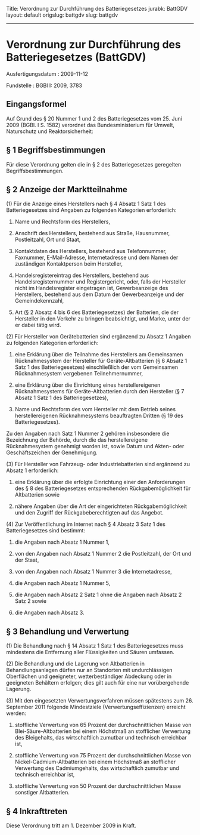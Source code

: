 Title: Verordnung zur Durchführung des Batteriegesetzes
jurabk: BattGDV
layout: default
origslug: battgdv
slug: battgdv

---

# Verordnung zur Durchführung des Batteriegesetzes (BattGDV)

Ausfertigungsdatum
:   2009-11-12

Fundstelle
:   BGBl I: 2009, 3783

[^F772725_01_BJNR378300009]:     Diese Verordnung dient der Umsetzung der Richtlinie 2006/66/EG des
    Europäischen Parlaments und des Rates vom 6. September 2006 über
    Batterien und Akkumulatoren sowie Altbatterien und Altakkumulatoren
    und zur Aufhebung der Richtlinie 91/157/EWG (ABl. L 266 vom 26.9.2006,
    S. 1, L 339 vom 6.12.2006, S. 39, L 139 vom 31.5.2007, S. 40), die
    zuletzt durch die Richtlinie 2008/103/EG (ABl. L 327 vom 5.12.2008, S.
    7) geändert worden ist. Die Verpflichtungen aus der Richtlinie
    98/34/EG des Europäischen Parlaments und des Rates vom 22. Juni 1998
    über ein Informationsverfahren auf dem Gebiet der Normen und
    technischen Vorschriften (ABl. L 204 vom 21.7.1998, S. 37), die
    zuletzt durch die Richtlinie 2006/96/EG (ABl. L 363 vom 20.12.2006, S.
    81) geändert worden ist, sind beachtet worden.


## Eingangsformel

Auf Grund des § 20 Nummer 1 und 2 des Batteriegesetzes vom 25. Juni
2009 (BGBl. I S. 1582) verordnet das Bundesministerium für Umwelt,
Naturschutz und Reaktorsicherheit:


## § 1 Begriffsbestimmungen

Für diese Verordnung gelten die in § 2 des Batteriegesetzes geregelten
Begriffsbestimmungen.


## § 2 Anzeige der Marktteilnahme

(1) Für die Anzeige eines Herstellers nach § 4 Absatz 1 Satz 1 des
Batteriegesetzes sind Angaben zu folgenden Kategorien erforderlich:

1.  Name und Rechtsform des Herstellers,


2.  Anschrift des Herstellers, bestehend aus Straße, Hausnummer,
    Postleitzahl, Ort und Staat,


3.  Kontaktdaten des Herstellers, bestehend aus Telefonnummer, Faxnummer,
    E-Mail-Adresse, Internetadresse und dem Namen der zuständigen
    Kontaktperson beim Hersteller,


4.  Handelsregistereintrag des Herstellers, bestehend aus
    Handelsregisternummer und Registergericht, oder, falls der Hersteller
    nicht im Handelsregister eingetragen ist, Gewerbeanzeige des
    Herstellers, bestehend aus dem Datum der Gewerbeanzeige und der
    Gemeindekennzahl,


5.  Art (§ 2 Absatz 4 bis 6 des Batteriegesetzes) der Batterien, die der
    Hersteller in den Verkehr zu bringen beabsichtigt, und Marke, unter
    der er dabei tätig wird.




(2) Für Hersteller von Gerätebatterien sind ergänzend zu Absatz 1
Angaben zu folgenden Kategorien erforderlich:

1.  eine Erklärung über die Teilnahme des Herstellers am Gemeinsamen
    Rücknahmesystem der Hersteller für Geräte-Altbatterien (§ 6 Absatz 1
    Satz 1 des Batteriegesetzes) einschließlich der vom Gemeinsamen
    Rücknahmesystem vergebenen Teilnehmernummer,


2.  eine Erklärung über die Einrichtung eines herstellereigenen
    Rücknahmesystems für Geräte-Altbatterien durch den Hersteller (§ 7
    Absatz 1 Satz 1 des Batteriegesetzes),


3.  Name und Rechtsform des vom Hersteller mit dem Betrieb seines
    herstellereigenen Rücknahmesystems beauftragten Dritten (§ 19 des
    Batteriegesetzes).



Zu den Angaben nach Satz 1 Nummer 2 gehören insbesondere die
Bezeichnung der Behörde, durch die das herstellereigene
Rücknahmesystem genehmigt worden ist, sowie Datum und Akten- oder
Geschäftszeichen der Genehmigung.

(3) Für Hersteller von Fahrzeug- oder Industriebatterien sind
ergänzend zu Absatz 1 erforderlich:

1.  eine Erklärung über die erfolgte Einrichtung einer den Anforderungen
    des § 8 des Batteriegesetzes entsprechenden Rückgabemöglichkeit für
    Altbatterien sowie


2.  nähere Angaben über die Art der eingerichteten Rückgabemöglichkeit und
    den Zugriff der Rückgabeberechtigten auf das Angebot.




(4) Zur Veröffentlichung im Internet nach § 4 Absatz 3 Satz 1 des
Batteriegesetzes sind bestimmt:

1.  die Angaben nach Absatz 1 Nummer 1,


2.  von den Angaben nach Absatz 1 Nummer 2 die Postleitzahl, der Ort und
    der Staat,


3.  von den Angaben nach Absatz 1 Nummer 3 die Internetadresse,


4.  die Angaben nach Absatz 1 Nummer 5,


5.  die Angaben nach Absatz 2 Satz 1 ohne die Angaben nach Absatz 2 Satz 2
    sowie


6.  die Angaben nach Absatz 3.





## § 3 Behandlung und Verwertung

(1) Die Behandlung nach § 14 Absatz 1 Satz 1 des Batteriegesetzes muss
mindestens die Entfernung aller Flüssigkeiten und Säuren umfassen.

(2) Die Behandlung und die Lagerung von Altbatterien in
Behandlungsanlagen dürfen nur an Standorten mit undurchlässigen
Oberflächen und geeigneter, wetterbeständiger Abdeckung oder in
geeigneten Behältern erfolgen; dies gilt auch für eine nur
vorübergehende Lagerung.

(3) Mit den eingesetzten Verwertungsverfahren müssen spätestens zum
26\. September 2011 folgende Mindestziele (Verwertungseffizienzen)
erreicht werden:

1.  stoffliche Verwertung von 65 Prozent der durchschnittlichen Masse von
    Blei-Säure-Altbatterien bei einem Höchstmaß an stofflicher Verwertung
    des Bleigehalts, das wirtschaftlich zumutbar und technisch erreichbar
    ist,


2.  stoffliche Verwertung von 75 Prozent der durchschnittlichen Masse von
    Nickel-Cadmium-Altbatterien bei einem Höchstmaß an stofflicher
    Verwertung des Cadmiumgehalts, das wirtschaftlich zumutbar und
    technisch erreichbar ist,


3.  stoffliche Verwertung von 50 Prozent der durchschnittlichen Masse
    sonstiger Altbatterien.





## § 4 Inkrafttreten

Diese Verordnung tritt am 1. Dezember 2009 in Kraft.

